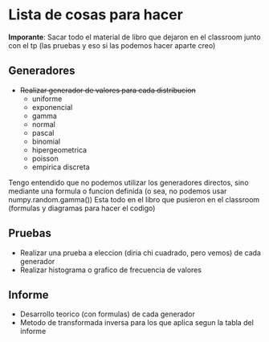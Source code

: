 # Lista de cosas para hacer
**Imporante**: Sacar todo el material de libro que dejaron en el classroom junto con el tp (las pruebas y eso si las podemos hacer aparte creo)
## Generadores
- ~~Realizar generador de valores para cada distribucion~~
    - uniforme
    - exponencial
    - gamma
    - normal
    - pascal
    - binomial
    - hipergeometrica
    - poisson
    - empirica discreta

Tengo entendido que no podemos utilizar los generadores directos, sino mediante una formula o funcion definida (o sea, no podemos usar numpy.random.gamma())
Esta todo en el libro que pusieron en el classroom (formulas y diagramas para hacer el codigo)

## Pruebas
- Realizar una prueba a eleccion (diria chi cuadrado, pero vemos) de cada generador
- Realizar histograma o grafico de frecuencia de valores

## Informe
- Desarrollo teorico (con formulas) de cada generador
- Metodo de transformada inversa para los que aplica segun la tabla del informe